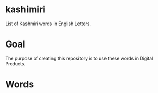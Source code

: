 # kashimiri
List of Kashmiri words in English Letters.

# Goal
 The purpose of creating this repository is to use these words in Digital Products.
 
 # Words
 
 
